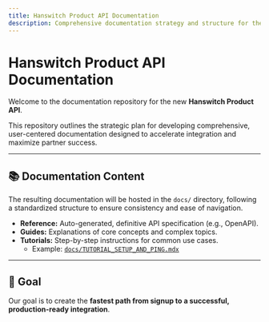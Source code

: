 ```yaml
---
title: Hanswitch Product API Documentation
description: Comprehensive documentation strategy and structure for the Han Limited Core Product API.
---
```


# Hanswitch Product API Documentation

Welcome to the documentation repository for the new **Hanswitch Product API**.

This repository outlines the strategic plan for developing comprehensive, user-centered documentation designed to accelerate integration and maximize partner success.


---

## 📚 Documentation Content

The resulting documentation will be hosted in the `docs/` directory, following a standardized structure to ensure consistency and ease of navigation.

- **Reference:** Auto-generated, definitive API specification (e.g., OpenAPI).  
- **Guides:** Explanations of core concepts and complex topics.  
- **Tutorials:** Step-by-step instructions for common use cases.  
  - Example: [`docs/TUTORIAL_SETUP_AND_PING.mdx`](./docs/TUTORIAL_SETUP_AND_PING.mdx)

---

## 🎯 Goal

Our goal is to create the **fastest path from signup to a successful, production-ready integration**.
